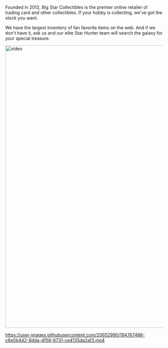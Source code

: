 Founded in 2012, Big Star Collectibles is the premier online retailer of trading card and other collectibles. If your hobby is collecting, we've got the stock you want.

We have the largest inventory of fan favorite items on the web. And if we don't have it, ask us and our elite Star Hunter team will search the galaxy for your special treasure.

<img width="900" alt="video" src="https://user-images.githubusercontent.com/20652990/194767557-a49ea8ed-d425-4b26-b063-a196d3d60d00.png">

https://user-images.githubusercontent.com/20652990/194767486-c6e0b442-8dda-4f58-8731-ce4135da2af3.mp4

